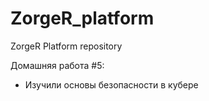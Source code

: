 # ZorgeR_platform
ZorgeR Platform repository

Домашняя работа #5:
- Изучили основы безопасности в кубере
